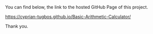 You can find below, the link to the hosted GitHub Page of this project.

https://cyprian-tugbos.github.io/Basic-Arithmetic-Calculator/

Thank you.
